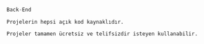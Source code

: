 
```javascript
Back-End
```
```
Projelerin hepsi açık kod kaynaklıdır.
```

```
Projeler tamamen ücretsiz ve telifsizdir isteyen kullanabilir.
```
